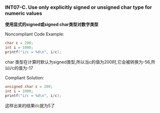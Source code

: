 ### INT07-C. Use only explicitly signed or unsigned char type for numeric values

**使用显式的signed或signed char类型对数字类型**

Noncompliant Code Example:

```C
char c = 200;
int i = 1000;
printf("i/c = %d\n", i/c);
```

char 类型在计算时默认为signed类型,所以当c的值为200时,它会被转换为-56,所以i/c的值为-17

Compliant Solution:

```C
unsigned char c = 200;
int i = 1000;
printf("i/c = %d\n", i/c);
```

这样出来的结果i/c就为5了